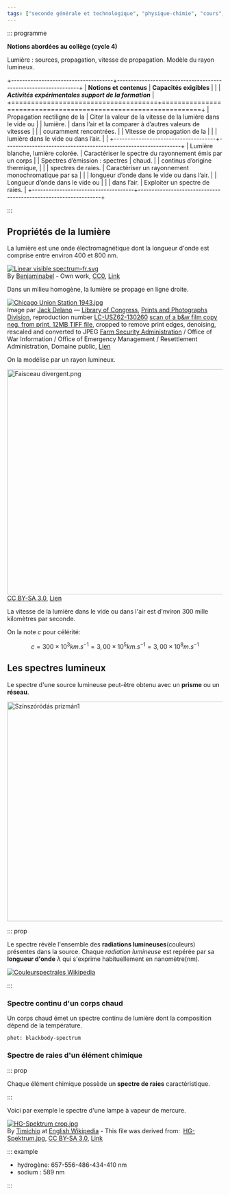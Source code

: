 ```yaml
---
tags: ["seconde générale et technologique", "physique-chimie", "cours", "lycée"]
---
```


::: programme

**Notions abordées au collège (cycle 4)**

Lumière : sources, propagation, vitesse de propagation. Modèle du rayon lumineux.

+-------------------------------------+----------------------------------------------------------------+
|       **Notions et contenus**       |                    **Capacités exigibles**                     |
|                                     |     **_Activités expérimentales support de la formation_**     |
+=====================================+================================================================+
| Propagation rectiligne de la        | Citer la valeur de la vitesse de la lumière dans le vide ou    |
| lumière.                            | dans l’air et la comparer à d’autres valeurs de vitesses       |
|                                     | couramment rencontrées.                                        |
| Vitesse de propagation de la        |                                                                |
| lumière dans le vide ou dans l’air. |                                                                |
+-------------------------------------+----------------------------------------------------------------+
| Lumière blanche, lumière colorée.   | Caractériser le spectre du rayonnement émis par un corps       |
| Spectres d’émission : spectres      | chaud.                                                         |
| continus d’origine thermique,       |                                                                |
| spectres de raies.                  | Caractériser un rayonnement monochromatique par sa             |
|                                     | longueur d’onde dans le vide ou dans l’air.                    |
| Longueur d’onde dans le vide ou     |                                                                |
| dans l’air.                         | Exploiter un spectre de raies.                                 |
+-------------------------------------+----------------------------------------------------------------+

:::

## Propriétés de la lumière

La lumière est une onde électromagnétique dont la longueur d'onde est comprise entre environ 400 et
800 nm.

<p><a href="https://commons.wikimedia.org/wiki/File:Linear_visible_spectrum-fr.svg#/media/File:Linear_visible_spectrum-fr.svg"><img src="https://upload.wikimedia.org/wikipedia/commons/thumb/e/e9/Linear_visible_spectrum-fr.svg/1200px-Linear_visible_spectrum-fr.svg.png" alt="Linear visible spectrum-fr.svg"></a><br>By <a href="//commons.wikimedia.org/w/index.php?title=User:Benjaminabel&amp;action=edit&amp;redlink=1" class="new" title="User:Benjaminabel (page does not exist)">Benjaminabel</a> - <span class="int-own-work" lang="en">Own work</span>, <a href="http://creativecommons.org/publicdomain/zero/1.0/deed.en" title="Creative Commons Zero, Public Domain Dedication">CC0</a>, <a href="https://commons.wikimedia.org/w/index.php?curid=75022580">Link</a></p>

Dans un milieu homogène, la lumière se propage en ligne droite.

<p><a href="https://commons.wikimedia.org/wiki/File:Chicago_Union_Station_1943.jpg#/media/Fichier:Chicago_Union_Station_1943.jpg"><img src="https://upload.wikimedia.org/wikipedia/commons/thumb/a/a4/Chicago_Union_Station_1943.jpg/1200px-Chicago_Union_Station_1943.jpg" alt="Chicago Union Station 1943.jpg"></a><br>Image par <a href="https://en.wikipedia.org/wiki/fr:Jack_Delano" class="extiw" title="w:fr:Jack Delano">Jack Delano</a> — <a href="https://en.wikipedia.org/wiki/Library_of_Congress" class="extiw" title="w:Library of Congress">Library of Congress</a>, <a rel="nofollow" class="external text" href="https://www.loc.gov/rr/print/">Prints and Photographs Division</a>, reproduction number <a rel="nofollow" class="external text" href="http://hdl.loc.gov/loc.pnp/cph.3c30260">LC-USZ62-130260</a>
<a rel="nofollow" class="external text" href="http://memory.loc.gov/master/pnp/cph/3c30000/3c30000/3c30200/3c30260u.tif">scan of a b&amp;w film copy neg. from print, 12MB TIFF file</a>, cropped to remove print edges, denoising, rescaled and converted to JPEG
<a href="https://en.wikipedia.org/wiki/Farm_Security_Administration" class="extiw" title="w:Farm Security Administration">Farm Security Administration</a> / Office of War Information / Office of Emergency Management / Resettlement Administration, Domaine public, <a href="https://commons.wikimedia.org/w/index.php?curid=53096">Lien</a></p>

On la modélise par un rayon lumineux.

<p><a href="https://commons.wikimedia.org/wiki/File:Faisceau_divergent.png#/media/Fichier:Faisceau_divergent.png"><img src="https://upload.wikimedia.org/wikipedia/commons/d/de/Faisceau_divergent.png" alt="Faisceau divergent.png" width="1024" height="525"></a><br><a href="http://creativecommons.org/licenses/by-sa/3.0/" title="Creative Commons Attribution-Share Alike 3.0">CC BY-SA 3.0</a>, <a href="https://commons.wikimedia.org/w/index.php?curid=355832">Lien</a></p>

La vitesse de la lumière dans le vide ou dans l'air est d'nviron 300 mille kilomètres par seconde.

On la note $c$ pour célérité:

$$
c = 300\times10^3 km.s^{-1} = 3,00\times10^5 km.s^{-1} = 3,00\times10^8 m.s^{-1}
$$

## Les spectres lumineux

Le spectre d'une source lumineuse peut-être obtenu avec un **prisme** ou un **réseau**.

<a title="Zátonyi Sándor, (ifj.) Fizped [GFDL (http://www.gnu.org/copyleft/fdl.html) or CC BY-SA 3.0 (https://creativecommons.org/licenses/by-sa/3.0)], from Wikimedia Commons" href="https://commons.wikimedia.org/wiki/File:Sz%C3%ADnsz%C3%B3r%C3%B3d%C3%A1s_prizm%C3%A1n1.jpg"><img class="center" width="512" alt="Színszóródás prizmán1" src="https://upload.wikimedia.org/wikipedia/commons/thumb/4/47/Sz%C3%ADnsz%C3%B3r%C3%B3d%C3%A1s_prizm%C3%A1n1.jpg/512px-Sz%C3%ADnsz%C3%B3r%C3%B3d%C3%A1s_prizm%C3%A1n1.jpg"></a>

::: prop

Le spectre révèle l'ensemble des **radiations lumineuses**(couleurs) présentes dans la source.
Chaque *radiation lumineuse* est repérée par sa **longueur d'onde** $\lambda$ qui s'exprime
habituellement en nanomètre(nm).

<a title="Benjamin Abel [CC BY-SA 3.0 (https://creativecommons.org/licenses/by-sa/3.0)], from Wikimedia Commons" href="https://commons.wikimedia.org/wiki/File:Couleurspectrales_Wikipedia.svg"><img alt="Couleurspectrales Wikipedia" src="https://upload.wikimedia.org/wikipedia/commons/thumb/f/f9/Couleurspectrales_Wikipedia.svg/1024px-Couleurspectrales_Wikipedia.svg.png"></a>

:::

### Spectre continu d'un corps chaud

Un corps chaud émet un spectre continu de lumière dont la composition dépend de la température.

`phet: blackbody-spectrum`

### Spectre de raies d'un élément chimique

::: prop

Chaque élément chimique possède un **spectre de raies** caractéristique.


:::

Voici par exemple le spectre d'une lampe à vapeur de mercure.

<p><a href="https://commons.wikimedia.org/wiki/File:HG-Spektrum_crop.jpg#/media/File:HG-Spektrum_crop.jpg"><img class="center" src="https://upload.wikimedia.org/wikipedia/commons/0/0d/HG-Spektrum_crop.jpg" alt="HG-Spektrum crop.jpg"></a><br>By <a href="https://en.wikipedia.org/wiki/User:Timichio" class="extiw" title="wikipedia:User:Timichio">Timichio</a> at <a href="https://en.wikipedia.org/wiki/" class="extiw" title="wikipedia:">English Wikipedia</a> - This file was derived from:&nbsp; <a href="//commons.wikimedia.org/wiki/File:HG-Spektrum.jpg" title="File:HG-Spektrum.jpg">HG-Spektrum.jpg</a>, <a href="https://creativecommons.org/licenses/by-sa/3.0" title="Creative Commons Attribution-Share Alike 3.0">CC BY-SA 3.0</a>, <a href="https://commons.wikimedia.org/w/index.php?curid=23246535">Link</a></p>

::: example

- hydrogène: 657-556-486-434-410 nm
- sodium : 589 nm

:::




<!-- 
## Le spectre des étoiles

L'analyse du spectre de la lumière des étoiles nous permet de connaître:

- leur température,
- leur composition chimique.

Observer cette vidéo de la [médiathèque du cea](http://www.cea.fr/multimedia) qui explique comment
est déterminée la **composition du Soleil**.

[![vignette de la vidéo du cea](../../images/cea-spectres-etcompositiondu-soleil.png)](http://www.cea.fr/multimedia/Pages/videos/culture-scientifique/physique-chimie/spectres-composition-chimique-du-soleil.aspx)


### Température et couleur

Le surface de l'étoile dense et chaude émet une lumière ayant un **spectre continu**.

::: prop
Plus le corps est chaud et plus son spectre s'enrichit de basses longueurs d'onde(bleu, violet).
:::

::: {.appli title="Observation des profils spectraux de corps chauds"}
<https://phet.colorado.edu/fr/simulation/legacy/blackbody-spectrum>
:::

Ainsi, les étoiles froides ont une couleur rougeâtre, et plus une étoile est
chaude et plus sa couleur devient bleutée.
<p><a href="https://commons.wikimedia.org/wiki/File:Morgan-Keenan_spectral_classification.png#/media/File:Morgan-Keenan_spectral_classification.png"><img class="center" src="https://upload.wikimedia.org/wikipedia/commons/8/8b/Morgan-Keenan_spectral_classification.png" alt="Morgan-Keenan spectral classification.png" width="640" height="232"></a><br><a href="http://creativecommons.org/licenses/by-sa/3.0/" title="Creative Commons Attribution-Share Alike 3.0">CC BY-SA 3.0</a>, <a href="https://commons.wikimedia.org/w/index.php?curid=1141520">Link</a></p>


::: prop
Le soleil a une température d'environ 6&nbsp;000 °C en surface(étoile de type G)
:::

::: example
Les étoiles de la constellation d'Orion.
<https://en.wikipedia.org/wiki/Wien%27s_displacement_law#/media/File:Orion_3008_huge.jpg>
:::

### Raies d'absorption et éléments chimiques

Les **raies d'absorption** présentes dans le spectre de l'étoile nous renseignent sur la composition
de son atmosphère*(appelée photosphère)*.

::: {.appli title="Animation sur le spectre du Soleil"}
[Lien vers l'animation sur ostralo.net](http://www.ostralo.net/3_animations/swf/spectres_soleil.swf)
:::
 -->
